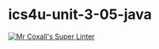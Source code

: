 # ics4u-unit-3-05-java

[![Mr Coxall's Super Linter](https://github.com/Rodas-Nega1/ics4u-unit-3-05-java/workflows/Mr%20Coxall's%20Super%20Linter/badge.svg)](https://github.com/Rodas-Nega1/ics4u-unit-3-05-java/actions/)
